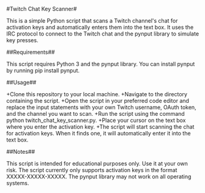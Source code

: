 #Twitch Chat Key Scanner#

This is a simple Python script that scans a Twitch channel's chat for activation keys and automatically enters them into the text box. It uses the IRC protocol to connect to the Twitch chat and the pynput library to simulate key presses.

##Requirements##

This script requires Python 3 and the pynput library. You can install pynput by running pip install pynput.

##Usage##

+Clone this repository to your local machine.
+Navigate to the directory containing the script.
+Open the script in your preferred code editor and replace the input statements with your own Twitch username, OAuth token, and the channel you want to scan.
+Run the script using the command python twitch_chat_key_scanner.py.
+Place your cursor on the text box where you enter the activation key.
+The script will start scanning the chat for activation keys. When it finds one, it will automatically enter it into the text box.

##Notes##

This script is intended for educational purposes only. Use it at your own risk.
The script currently only supports activation keys in the format XXXXX-XXXXX-XXXXX.
The pynput library may not work on all operating systems.
